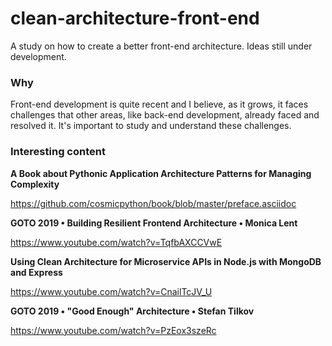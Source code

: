 # clean-architecture-front-end
A study on how to create a better front-end architecture. Ideas still under development.

### Why
Front-end development is quite recent and I believe, as it grows, it faces challenges that other areas, like back-end development, already faced and resolved it. It's important to study and understand these challenges.

### Interesting content
__A Book about Pythonic Application Architecture Patterns for Managing Complexity__

https://github.com/cosmicpython/book/blob/master/preface.asciidoc

__GOTO 2019 • Building Resilient Frontend Architecture • Monica Lent__

https://www.youtube.com/watch?v=TqfbAXCCVwE

__Using Clean Architecture for Microservice APIs in Node.js with MongoDB and Express__

https://www.youtube.com/watch?v=CnailTcJV_U

__GOTO 2019 • "Good Enough" Architecture • Stefan Tilkov__

https://www.youtube.com/watch?v=PzEox3szeRc